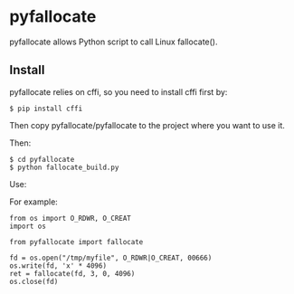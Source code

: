 # pyfallocate
pyfallocate allows Python script to call Linux fallocate(). 

## Install

pyfallocate relies on cffi, so you need to install cffi first by:

```
$ pip install cffi
```

Then copy pyfallocate/pyfallocate to the project where you want to use it. 

Then:

```
$ cd pyfallocate
$ python fallocate_build.py
```

Use:

For example:

```
from os import O_RDWR, O_CREAT
import os

from pyfallocate import fallocate

fd = os.open("/tmp/myfile", O_RDWR|O_CREAT, 00666)
os.write(fd, 'x' * 4096)
ret = fallocate(fd, 3, 0, 4096)
os.close(fd)
```

